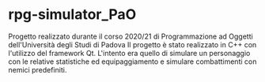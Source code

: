 # rpg-simulator_PaO
Progetto realizzato durante il corso 2020/21 di Programmazione ad Oggetti dell'Università degli Studi di Padova
Il progetto è stato realizzato in C++ con l'utilizzo del framework Qt.
L'intento era quello di simulare un personaggio con le relative statistiche ed equipaggiamento e simulare combattimenti con nemici predefiniti.
